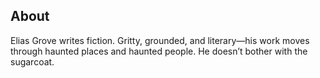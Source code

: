 <!-- About Section -->
<section id="about" class="bg-white text-black py-20 px-6 md:px-20">
  <div class="max-w-3xl mx-auto">
    <h2 class="text-3xl md:text-4xl font-serif mb-6 fade-in">About</h2>
    <p class="text-lg leading-relaxed fade-in" style="animation-delay: 0.3s;">
      Elias Grove writes fiction. Gritty, grounded, and literary—his work moves through haunted places and haunted people. He doesn’t bother with the sugarcoat.
    </p>
  </div>
</section>

